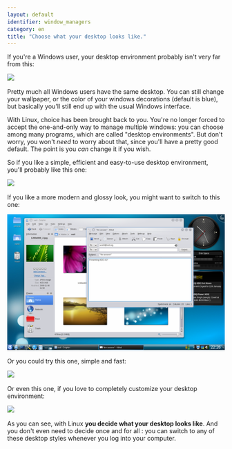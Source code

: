 ```yaml
---
layout: default
identifier: window_managers
category: en
title: "Choose what your desktop looks like."
---
```


If you're a Windows user, your desktop environment probably isn't 
very far from this:

<img src="/img/windows_vista.jpg" />

Pretty much all Windows users have the same desktop. You can still 
change your wallpaper, or the color of your windows decorations (default 
is blue), but basically you'll still end up with the usual Windows 
interface.

With Linux, choice has been brought back to you. You're no longer 
forced to accept the one-and-only way to manage multiple windows: you 
can choose among many programs, which are called "desktop environments". But 
don't worry, you won't <i>need</i> to worry about that, since you'll 
have a pretty good default. The point is you <i>can</i> change 
it if you wish.

So if you like a simple, efficient and easy-to-use desktop 
environment, you'll probably like this one:

<img src="/img/ubuntu.jpg"/>

If you like a more modern and glossy look, you might want to switch 
to this one:

<img src="/img/kde.png" />

Or you could try this one, simple and fast:

<img src="/img/xfce.jpg" />

Or even this one, if you love to completely customize your desktop 
environment:

<img src="/img/wm.jpg" />

As you can see, with Linux <b>you decide what your desktop looks 
like</b>. And you don't even need to decide once and for all : you can 
switch to any of these desktop styles whenever you log into your 
computer.




